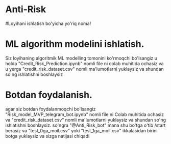 # Anti-Risk

#Loyihani ishlatish bo'yicha yo'riq noma!

# ML algorithm modelini ishlatish.
Siz loyihaning algoritmik ML modelling tomonini ko'rmoqchi bo'lsangiz u holda
"Credit_Risk_Prediction.ipynb" nomli file ni colab muhitida ochasiz va u yerga 
"credit_risk_dataset.csv" nomli ma'lumotlarni yuklaysiz va shundan so'ng 
ishlatishni boshlaysiz

# Botdan foydalanish.
agar siz botdan foydalanmoqchi bo'lsangiz "Risk_model_MVP_telegram_bot.ipynb"
nomli file ni Colab muhitida ochasiz va "credit_risk_dataset.csv" nomli 
ma'lumotlarni yuklaysiz va shundan so'ng ishlatishni boshlaysiz. so'ngra "@Anti_Risk_bot"
mana shu bo'tga o'tib /start berasiz va "test_0ga_moil.csv" yoki "test_1ga_moil.csv" 
ikkalasidan birini botga yuklaysiz va sizga natijasi chiqadi
